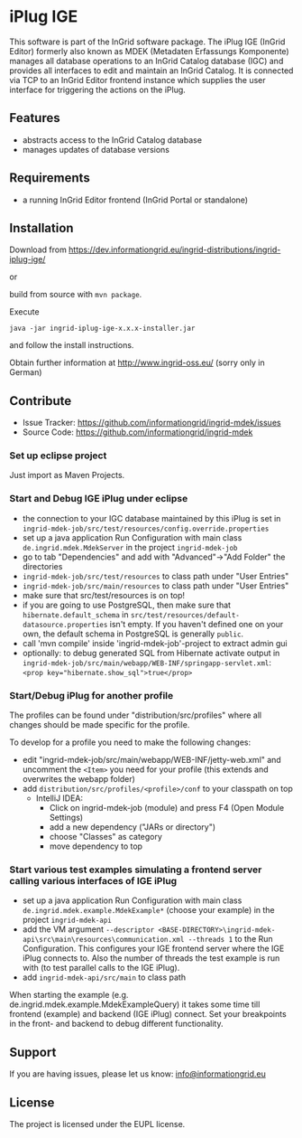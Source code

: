 iPlug IGE
=========

This software is part of the InGrid software package. The iPlug IGE (InGrid Editor) formerly also known as MDEK (Metadaten Erfassungs Komponente) manages all database operations to an InGrid Catalog database (IGC) and provides all interfaces to edit and maintain an InGrid Catalog. It is connected via TCP to an InGrid Editor frontend instance which supplies the user interface for triggering the actions on the iPlug.


Features
--------

- abstracts access to the InGrid Catalog database
- manages updates of database versions


Requirements
-------------

- a running InGrid Editor frontend (InGrid Portal or standalone)

Installation
------------

Download from https://dev.informationgrid.eu/ingrid-distributions/ingrid-iplug-ige/
 
or

build from source with `mvn package`.

Execute

```
java -jar ingrid-iplug-ige-x.x.x-installer.jar
```

and follow the install instructions.

Obtain further information at http://www.ingrid-oss.eu/ (sorry only in German)


Contribute
----------

- Issue Tracker: https://github.com/informationgrid/ingrid-mdek/issues
- Source Code: https://github.com/informationgrid/ingrid-mdek
 
### Set up eclipse project

Just import as Maven Projects.

### Start and Debug IGE iPlug under eclipse

- the connection to your IGC database maintained by this iPlug is set in `ingrid-mdek-job/src/test/resources/config.override.properties`
- set up a java application Run Configuration with main class `de.ingrid.mdek.MdekServer` in the project `ingrid-mdek-job`
- go to tab "Dependencies" and add with "Advanced"->"Add Folder" the directories
- `ingrid-mdek-job/src/test/resources` to class path under "User Entries"
- `ingrid-mdek-job/src/main/resources` to class path under "User Entries"
- make sure that src/test/resources is on top!
- if you are going to use PostgreSQL, then make sure that `hibernate.default_schema` in `src/test/resources/default-datasource.properties` isn't empty. If you haven't defined one on your own, the default schema in PostgreSQL is generally `public`.
- call 'mvn compile' inside 'ingrid-mdek-job'-project to extract admin gui
- optionally: to debug generated SQL from Hibernate activate output in `ingrid-mdek-job/src/main/webapp/WEB-INF/springapp-servlet.xml`: `<prop key="hibernate.show_sql">true</prop>`

### Start/Debug iPlug for another profile

The profiles can be found under "distribution/src/profiles" where all changes should be made specific for the
profile.

To develop for a profile you need to make the following changes:
* edit "ingrid-mdek-job/src/main/webapp/WEB-INF/jetty-web.xml" and uncomment the `<Item>` you need
for your profile (this extends and overwrites the webapp folder)
* add `distribution/src/profiles/<profile>/conf` to your classpath on top
    * IntelliJ IDEA: 
        * Click on ingrid-mdek-job (module) and press F4 (Open Module Settings)
        * add a new dependency ("JARs or directory")
        * choose "Classes" as category
        * move dependency to top

### Start various test examples simulating a frontend server calling various interfaces of IGE iPlug

- set up a java application Run Configuration with main class `de.ingrid.mdek.example.MdekExample*` (choose your example) in the project `ingrid-mdek-api`
- add the VM argument `--descriptor <BASE-DIRECTORY>\ingrid-mdek-api\src\main\resources\communication.xml --threads 1` to the Run Configuration. This configures your IGE frontend server where the IGE iPlug connects to. Also the number of threads the test example is run with (to test parallel calls to the IGE iPlug).
- add `ingrid-mdek-api/src/main` to class path

When starting the example (e.g. de.ingrid.mdek.example.MdekExampleQuery) it takes some time till frontend (example) and backend (IGE iPlug) connect.
Set your breakpoints in the front- and backend to debug different functionality.

Support
-------

If you are having issues, please let us know: info@informationgrid.eu

License
-------

The project is licensed under the EUPL license.
